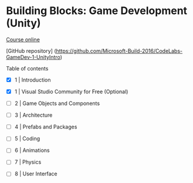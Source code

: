 # Building Blocks: Game Development (Unity)

[Course online](https://mva.microsoft.com/en-US/training-courses/building-blocks-game-development-16063)

[GitHub repository] (https://github.com/Microsoft-Build-2016/CodeLabs-GameDev-1-UnityIntro)

Table of contents 
 
- [x] 1 | Introduction 

- [x] 1 | Visual Studio Community for Free (Optional) 

- [ ] 2 | Game Objects and Components 
 
- [ ] 3 | Architecture 

- [ ] 4 | Prefabs and Packages 

- [ ] 5 | Coding 

- [ ] 6 | Animations

- [ ] 7 | Physics

- [ ] 8 | User Interface